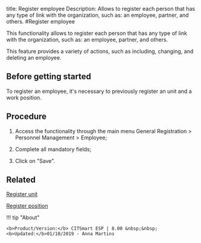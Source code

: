 title: Register employee
Description: Allows to register each person that has any type of link with the organization, such as: an employee, partner, and others.
#Register employee

This functionality allows to register each person that has any type of link with
the organization, such as: an employee, partner, and others.

This feature provides a variety of actions, such as including, changing, and
deleting an employee.

Before getting started
----------------------

To register an employee, it's necessary to previously register an unit and a
work position.

Procedure
---------

1.  Access the functionality through the main menu General Registration \>
    Personnel Management \> Employee;

2.  Complete all mandatory fields;

3.  Click on "Save".

Related
-------

[Register unit](https://docs-dev.citsmart.com/en/site/citsmart-esp-8/4-platform-administration/region-and-language/register-unit.html)

[Register position](https://docs-dev.citsmart.com/en/site/citsmart-esp-8/2-initial-settings/access-settings/user/position.html)

!!! tip "About"

    <b>Product/Version:</b> CITSmart ESP | 8.00 &nbsp;&nbsp;
    <b>Updated:</b>01/10/2019 - Anna Martins
